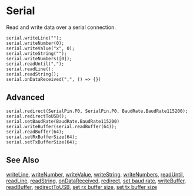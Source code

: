 # Serial

Read and write data over a serial connection.

```cards
serial.writeLine("");
serial.writeNumber(0);
serial.writeValue("x", 0);
serial.writeString("");
serial.writeNumbers([0]);
serial.readUntil(",");
serial.readLine();
serial.readString();
serial.onDataReceived(",", () => {})
```

## Advanced

```cards
serial.redirect(SerialPin.P0, SerialPin.P0, BaudRate.BaudRate115200);
serial.redirectToUSB();
serial.setBaudRate(BaudRate.BaudRate115200)
serial.writeBuffer(serial.readBuffer(64));
serial.readBuffer(64);
serial.setRxBufferSize(64);
serial.setTxBufferSize(64);
```

## See Also

[writeLine](/reference/serial/write-line), [writeNumber](/reference/serial/write-number), [writeValue](/reference/serial/write-value),
[writeString](/reference/serial/write-string), 
[writeNumbers](/reference/serial/write-numbers), [readUntil](/reference/serial/read-until), [readLine](/reference/serial/read-line),
[readString](/reference/serial/read-string), [onDataReceived](/reference/serial/on-data-received),
[redirect](/reference/serial/redirect), [set baud rate](/reference/serial/set-baud-rate),
[writeBuffer](/reference/serial/write-buffer), [readBuffer](/reference/serial/read-buffer),
[redirectToUSB](/reference/serial/redirect-to-usb),
[set rx buffer size](/reference/serial/set-rx-buffer-size),
[set tx buffer size](/reference/serial/set-tx-buffer-size)